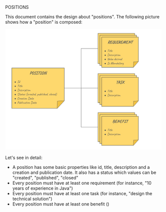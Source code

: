 POSITIONS

This document contains the design about "positions".  The following picture shows how a "position" is composed:

![positions-design](../img/positions-design.jpg)

Let's see in detail:

- A position has some basic properties like id, title, description and a creation and publication date. It also has a status which values can be "created", "published", "closed"
- Every position must have at least one requirement (for instance, "10 years of experience in Java")
- Every position must have at least one task (for instance, "design the technical solution")
- Every position must have at least one benefit ()
